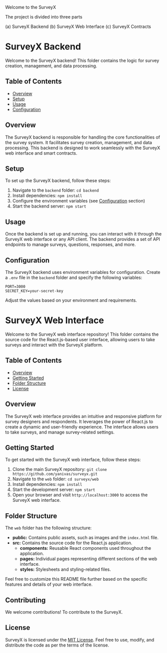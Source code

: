 Welcome to the SurveyX

The project is divided into three parts

(a) SurveyX Backend
(b) SurveyX Web Interface
(c) SurveyX Contracts

# SurveyX Backend

Welcome to the SurveyX backend! This folder contains the logic for survey creation, management, and data processing.

## Table of Contents

- [Overview](#overview)
- [Setup](#setup)
- [Usage](#usage)
- [Configuration](#configuration)

## Overview

The SurveyX backend is responsible for handling the core functionalities of the survey system. It facilitates survey creation, management, and data processing. This backend is designed to work seamlessly with the SurveyX web interface and smart contracts.

## Setup

To set up the SurveyX backend, follow these steps:

1. Navigate to the `backend` folder: `cd backend`
2. Install dependencies: `npm install`
3. Configure the environment variables (see [Configuration](#configuration) section)
4. Start the backend server: `npm start`

## Usage

Once the backend is set up and running, you can interact with it through the SurveyX web interface or any API client. The backend provides a set of API endpoints to manage surveys, questions, responses, and more.

## Configuration

The SurveyX backend uses environment variables for configuration. Create a `.env` file in the `backend` folder and specify the following variables:

```
PORT=3000
SECRET_KEY=your-secret-key
```

Adjust the values based on your environment and requirements.


# SurveyX Web Interface

Welcome to the SurveyX web interface repository! This folder contains the source code for the React.js-based user interface, allowing users to take surveys and interact with the SurveyX platform.

## Table of Contents

- [Overview](#overview)
- [Getting Started](#getting-started)
- [Folder Structure](#folder-structure)
- [License](#license)

## Overview

The SurveyX web interface provides an intuitive and responsive platform for survey designers and respondents. It leverages the power of React.js to create a dynamic and user-friendly experience. The interface allows users to take surveys, and manage survey-related settings.

## Getting Started

To get started with the SurveyX web interface, follow these steps:

1. Clone the main SurveyX repository: `git clone https://github.com/yanivas/surveyx.git`
2. Navigate to the `web` folder: `cd surveyx/web`
3. Install dependencies: `npm install`
4. Start the development server: `npm start`
5. Open your browser and visit `http://localhost:3000` to access the SurveyX web interface.

## Folder Structure

The `web` folder has the following structure:

- **public:** Contains public assets, such as images and the `index.html` file.
- **src:** Contains the source code for the React.js application.
  - **components:** Reusable React components used throughout the application.
  - **pages:** Individual pages representing different sections of the web interface.
  - **styles:** Stylesheets and styling-related files.





Feel free to customize this README file further based on the specific features and details of your web interface.

## Contributing

We welcome contributions! To contribute to the SurveyX.

## License

SurveyX is licensed under the [MIT License](../../LICENSE). Feel free to use, modify, and distribute the code as per the terms of the license.

